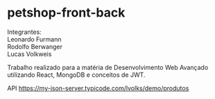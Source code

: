 # petshop-front-back

Integrantes:
<br>
Leonardo Furmann
<br>
Rodolfo Berwanger
<br>
Lucas Volkweis

Trabalho realizado para a matéria de Desenvolvimento Web Avançado utilizando React, MongoDB e conceitos de JWT.

API
https://my-json-server.typicode.com/lvolks/demo/produtos

